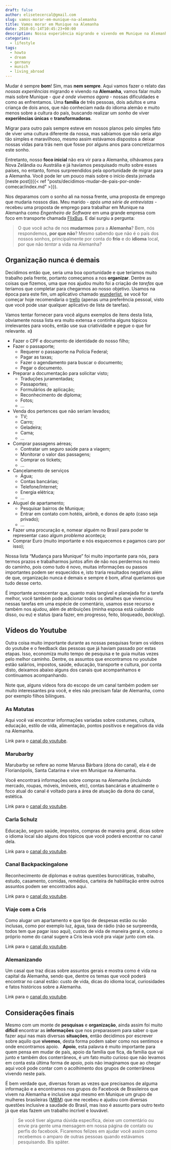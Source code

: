 ```yaml
---
draft: false
author: elisetecercal@gmail.com
slug: vamos-morar-em-munique-na-alemanha
title: Vamos morar em Munique na Alemanha
date: 2018-01-14T10:45:23+00:00
description: Nossa experiência migrando e vivendo em Munique na Alemanha, razão da mudança, como nos organizamos, onde buscamos informações, dificuldades, dicas e o sentimento pessoal de quem abandonou tudo em busca de um sonho.
categories:
  - lifestyle
tags: 
  - howto
  - dream
  - germany
  - munich
  - living_abroad
---
```


Mudar é sempre **bom**! Sim, mas **nem sempre**. Aqui vamos fazer o relato das *nossas experiências* migrando e vivendo na **Alemanha**, vamos falar muito mais sobre Munique - *que é onde vivemos agora* - nossas dificuldades e como as enfrentamos. Uma **família** de três pessoas, dois adultos e uma criança de dois anos, que não conheciam nada do idioma alemão e muito menos sobre a cultura do país, buscando realizar um *sonho* de viver **experiências únicas** e **transformadoras**. 

Migrar para outro país sempre esteve em nossos planos pelo simples fato de viver uma cultura diferente da nossa, mas sabíamos que não seria algo tão simples e maravilhoso, mesmo assim estávamos dispostos a deixar nossas vidas para trás nem que fosse por alguns anos para concretizarmos este sonho. 

Entretanto, nosso **foco inicial** não era vir para a Alemanha, olhávamos para Nova Zelândia ou Austrália e já havíamos pesquisado muito sobre esses países, no entanto, fomos surpreendidos pela oportunidade de migrar para a Alemanha. Você pode ler um pouco mais sobre o início desta jornada [neste post]({{< ref "posts/decidimos-mudar-de-pais-por-onde-comecar/index.md" >}}).

Nos deparamos com o sonho ali na nossa frente, uma proposta de emprego que mudaria nossos dias. Meu marido - *após uma série de entrevistas* - recebeu uma proposta de emprego para trabalhar em Munique na Alemanha como *Engenheiro de Software* em uma grande empresa com foco em transporte chamada [FlixBus](https://www.flixbus.com/). E daí surgiu a pergunta:

> O que você acha de nos **mudarmos** para a **Alemanha**? 
> Bem, nós respondemos, **por que não**? Mesmo sabendo que não é o país dos nossos sonhos, principalmente por conta do **frio** e do **idioma** local, por que não *tentar* a vida na Alemanha?

## Organização nunca é demais

Decidimos então que, seria uma boa oportunidade e que teríamos muito trabalho pela frente, portanto começamos a nos **organizar**. Dentre as coisas que fizemos, uma que nos ajudou muito foi a criação de *tarefas* que teríamos que completar para chegarmos ao nosso objetivo. Usamos na época para este fim, um aplicativo chamado [wunderlist](https://www.wunderlist.com/), se você for começar hoje recomendaria o [trello](https://trello.com) (apenas uma preferência pessoal, visto que você pode usar qualquer aplicativo de lista de tarefas).

Vamos tentar fornecer para você alguns exemplos de itens desta lista, obviamente nossa lista era muito extensa e continha alguns tópicos irrelevantes para vocês, então use sua criatividade e pegue o que for relevante. **=)**

* Fazer o CPF e documento de identidade do nosso filho;
* Fazer o passaporte;
    * Requerer o passaporte na Polícia Federal;
    * Pagar as taxas;
    * Fazer o agendamento para buscar o documento;
    * Pegar o documento.
* Preparar a documentação para solicitar visto;
    * Traduções juramentadas;
    * Passaportes;
    * Formulários de aplicação;
    * Reconhecimento de diploma;
    * Fotos;
    * ...
* Venda dos pertences que não seriam levados;
    * TV;
    * Carro;
    * Geladeira;
    * Cama;
    * ...
* Comprar passagens aéreas;
    * Contratar um seguro saúde para a viagem;
    * Monitorar o valor das passagens;
    * Comprar os tickets;
    * ...
* Cancelamento de serviços 
    * Água;
    * Contas bancárias;
    * Telefone/Internet;
    * Energia elétrica;
    * ...
* Aluguel de apartamento;
    * Pesquisar bairros de Munique;
    * Entrar em contato com hotéis, airbnb, e donos de apto (caso seja privado);
    * ...
* Fazer uma procuração e, nomear alguém no Brasil para poder te representar caso algum *problema* aconteça;
* Comprar Euro (muito importante e nós esquecemos e pagamos caro por isso);

Nossa lista “Mudança para Munique” foi muito importante para nós, para termos prazos e trabalharmos juntos afim de não nos perdermos no meio do caminho, pois como tudo é novo, muitas informações ou passos importantes podem ser esquecidos e, isto traria resultados negativos além de que, organização nunca é demais e sempre é bom, afinal queríamos que tudo desse certo.

É importante acrescentar que, quanto mais tangível e planejada for a tarefa melhor, você também pode adicionar todos os detalhes que vivenciou nessas tarefas em uma espécie de comentário, usamos esse recurso e também nos ajudou, além de atribuições (minha esposa está cuidando disso, ou eu) e status (para fazer, em progresso, feito, bloqueado, *backlog*).

## Vídeos do Youtube

Outra coisa muito importante durante as nossas pesquisas foram os vídeos do youtube e o feedback das pessoas que já haviam passado por estas etapas. Isso, economiza muito tempo de pesquisa e te guia muitas vezes pelo melhor caminho. Dentre, os assuntos que encontramos no youtube estão salários, impostos, saúde, educação, transporte e cultura, por conta disto, deixamos abaixo alguns dos canais que acompanhamos e continuamos acompanhando. 

Note que, alguns vídeos fora do escopo de um canal também podem ser muito interessantes pra você, e eles não precisam falar de Alemanha, como por exemplo filhos bilíngues. 

### As Matutas

Aqui você vai encontrar informações variadas sobre costumes, cultura, educação, estilo de vida, alimentação, pontos positivos e negativos da vida na Alemanha.

Link para o [canal do youtube](https://www.youtube.com/channel/UC2PcR0v-yeY446dU8e_xvqg).

### Marubarby

Marubarby se refere ao nome Marusa Bárbara (dona do canal), ela é de Florianópolis, Santa Catarina e vive em Munique na Alemanha.

Você encontrará informações sobre compras na Alemanha (incluindo mercado, roupas, móveis, imóveis, etc), contas bancárias e atualmente o foco atual do canal é voltado para a área de atuação da dona do canal, estética. 

Link para o [canal do youtube](https://www.youtube.com/channel/UCIEPwWso5VKcxwTknHjH7WQ).

### Carla Schulz

Educação, seguro saúde, impostos, compras de maneira geral, dicas sobre o idioma local são alguns dos tópicos que você poderá encontrar no canal dela.

Link para o [canal do youtube](https://www.youtube.com/channel/UCzpWkUTMSoCrUFIgmq476wA).

### Canal Backpackingalone

Reconhecimento de diplomas e outras questões burocráticas, trabalho, estudo, casamento, comidas, remédios, carteira de habilitação entre outros assuntos podem ser encontrados aqui.

Link para o [canal do youtube](https://www.youtube.com/channel/UCqZriPiNZhUtNQxzxdfVdsQ).

### Viaje com a Cris

Como alugar um apartamento e que tipo de despesas estão ou não inclusas, como por exemplo luz, água, taxa de rádio (não se surpreenda, todos tem que pagar isso aqui), custos de vida de maneira geral e, como o próprio nome do canal sugere a Cris leva você pra viajar junto com ela.

Link para o [canal do youtube](https://www.youtube.com/channel/UCPLWKN9RXP6noM6qAoZtwbg).

### Alemanizando

Um casal que traz dicas sobre assuntos gerais e mostra como é vida na capital da Alemanha, sendo que, dentre os temas que você poderá encontrar no canal estão: custo de vida, dicas do idioma local, curiosidades e fatos históricos sobre a Alemanha.

Link para o [canal do youtube](https://www.youtube.com/channel/UCaD2x4YrEJ5FN-qxNdMlgEQ).

## Considerações finais

Mesmo com um monte de **pesquisas** e **organização**, ainda assim foi muito **difícil** encontrar as **informações** que nos preparassem para saber o que fazer aqui nas mais diversas **situações**, então decidimos por escrever sobre aquilo que **vivemos**, desta forma podem saber como nos sentimos e onde encontramos apoio.
 
**Apoio**, esta palavra é muito importante para quem pensa em mudar de país, apoio da família que fica, da família que vai junto e também dos conterrâneos, é um fato muito curioso que não levamos em conta esta última forma de apoio, pois não imaginamos que ao chegar aqui você pode contar com o acolhimento dos grupos de conterrâneos vivendo neste país.

É bem verdade que, diversas foram as vezes que precisamos de alguma informação e a encontramos nos grupos do Facebook de Brasileiros que vivem na Alemanha e inclusive aqui mesmo em Munique um grupo de mulheres brasileiras ([MBM](https://www.facebook.com/groups/mbmunique/)) que me recebeu e ajudou com diversas questões inclusive a saudade do Brasil, mas isso é assunto para outro texto já que elas fazem um trabalho incrível e louvável.

> Se você tiver alguma dúvida específica, deixe um comentário ou envie pra gente uma mensagem em nossa página de contato ou perfis do facebook. 
> Ficaremos felizes em ajudar você assim como recebemos o amparo de outras pessoas quando estávamos pesquisando. 
> Bis später.
